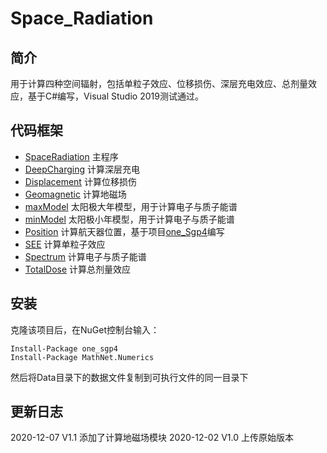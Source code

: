 # Space_Radiation  
## 简介
用于计算四种空间辐射，包括单粒子效应、位移损伤、深层充电效应、总剂量效应，基于C#编写，Visual Studio 2019测试通过。

## 代码框架
* [SpaceRadiation](./Space_Radiation/SpaceRadiation.cs)  主程序
* [DeepCharging](./Space_Radiation/DeepCharging.cs) 计算深层充电
* [Displacement](./Space_Radiation/Displacement.cs) 计算位移损伤
* [Geomagnetic](./Space_Radiation/Geomagnetic.cs) 计算地磁场
* [maxModel](./Space_Radiation/maxModel.cs) 太阳极大年模型，用于计算电子与质子能谱
* [minModel](./Space_Radiation/minModel.cs) 太阳极小年模型，用于计算电子与质子能谱
* [Position](./Space_Radiation/Position.cs) 计算航天器位置，基于项目[one_Sgp4](https://github.com/1manprojects/one_Sgp4)编写
* [SEE](./Space_Radiation/SEE.cs) 计算单粒子效应
* [Spectrum](./Space_Radiation/Spectrum.cs) 计算电子与质子能谱
* [TotalDose](./Space_Radiation/TotalDose.cs) 计算总剂量效应

## 安装
克隆该项目后，在NuGet控制台输入：

    Install-Package one_sgp4   
    Install-Package MathNet.Numerics 

然后将Data目录下的数据文件复制到可执行文件的同一目录下

## 更新日志
2020-12-07 V1.1 添加了计算地磁场模块
2020-12-02 V1.0 上传原始版本